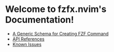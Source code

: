 <!-- markdownlint-disable MD001 MD013 MD034 MD033 MD051 MD026 -->

# Welcome to fzfx.nvim's Documentation!

- [A Generic Schema for Creating FZF Command](/GenericSchema.md)
- [API References](/ApiReferences.md)
- [Known Issues](/KnownIssues.md)

